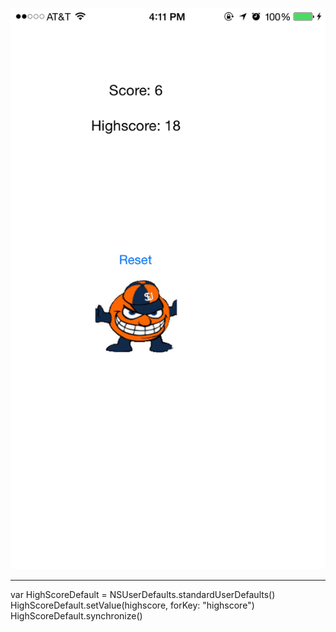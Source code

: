 
![Screenshot](screenshot.png)


--------

var HighScoreDefault = NSUserDefaults.standardUserDefaults()
HighScoreDefault.setValue(highscore, forKey: "highscore")
HighScoreDefault.synchronize()